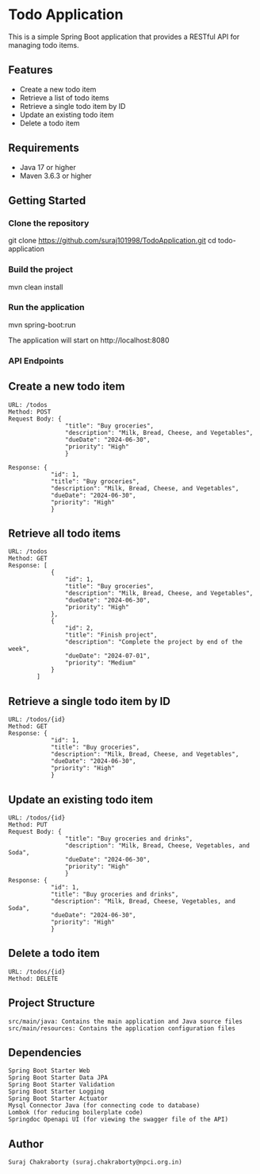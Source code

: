 # Todo Application

This is a simple Spring Boot application that provides a RESTful API for managing todo items.

## Features

- Create a new todo item
- Retrieve a list of todo items
- Retrieve a single todo item by ID
- Update an existing todo item
- Delete a todo item

## Requirements

- Java 17 or higher
- Maven 3.6.3 or higher

## Getting Started

### Clone the repository
git clone https://github.com/suraj101998/TodoApplication.git
cd todo-application

### Build the project
mvn clean install
### Run the application
mvn spring-boot:run

The application will start on http://localhost:8080

### API Endpoints


## Create a new todo item

    URL: /todos
    Method: POST
    Request Body: {
                    "title": "Buy groceries",
                    "description": "Milk, Bread, Cheese, and Vegetables",
                    "dueDate": "2024-06-30",
                    "priority": "High"
                    }

    Response: {
                "id": 1,
                "title": "Buy groceries",
                "description": "Milk, Bread, Cheese, and Vegetables",
                "dueDate": "2024-06-30",
                "priority": "High"
                }

## Retrieve all todo items

    URL: /todos
    Method: GET
    Response: [
                {
                    "id": 1,
                    "title": "Buy groceries",
                    "description": "Milk, Bread, Cheese, and Vegetables",
                    "dueDate": "2024-06-30",
                    "priority": "High"
                },
                {
                    "id": 2,
                    "title": "Finish project",
                    "description": "Complete the project by end of the week",
                    "dueDate": "2024-07-01",
                    "priority": "Medium"
                }
            ]

## Retrieve a single todo item by ID

    URL: /todos/{id}
    Method: GET
    Response: {
                "id": 1,
                "title": "Buy groceries",
                "description": "Milk, Bread, Cheese, and Vegetables",
                "dueDate": "2024-06-30",
                "priority": "High"
                }

## Update an existing todo item

    URL: /todos/{id}
    Method: PUT
    Request Body: {
                    "title": "Buy groceries and drinks",
                    "description": "Milk, Bread, Cheese, Vegetables, and Soda",
                    "dueDate": "2024-06-30",
                    "priority": "High"
                    }
    Response: {
                "id": 1,
                "title": "Buy groceries and drinks",
                "description": "Milk, Bread, Cheese, Vegetables, and Soda",
                "dueDate": "2024-06-30",
                "priority": "High"
                }
## Delete a todo item

    URL: /todos/{id}
    Method: DELETE

## Project Structure

    src/main/java: Contains the main application and Java source files
    src/main/resources: Contains the application configuration files

## Dependencies

    Spring Boot Starter Web
    Spring Boot Starter Data JPA
    Spring Boot Starter Validation
    Spring Boot Starter Logging
    Spring Boot Starter Actuator
    Mysql Connector Java (for connecting code to database)
    Lombok (for reducing boilerplate code)
    Springdoc Openapi UI (for viewing the swagger file of the API)

## Author

    Suraj Chakraborty (suraj.chakraborty@npci.org.in)   

